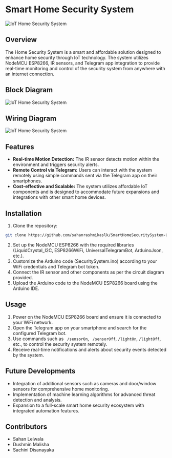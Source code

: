 # Smart Home Security System

![IoT Home Security System](Physical_Implementation.jpg)

## Overview

The Home Security System is a smart and affordable solution designed to enhance home security through IoT technology. The system utilizes NodeMCU ESP8266, IR sensors, and Telegram app integration to provide real-time monitoring and control of the security system from anywhere with an internet connection.

## Block Diagram

![IoT Home Security System](Block_Diagram.png)

## Wiring Diagram

![IoT Home Security System](Schematic_Capture.bmp)


## Features

- **Real-time Motion Detection:** The IR sensor detects motion within the environment and triggers security alerts.
- **Remote Control via Telegram:** Users can interact with the system remotely using simple commands sent via the Telegram app on their smartphones.
- **Cost-effective and Scalable:** The system utilizes affordable IoT components and is designed to accommodate future expansions and integrations with other smart home devices.

## Installation

1. Clone the repository:

```bash
git clone https://github.com/sahanrashmikaslk/SmartHomeSecuritySystem-Using_NodeMCU.git
```

2. Set up the NodeMCU ESP8266 with the required libraries (LiquidCrystal_I2C, ESP8266WiFi, UniversalTelegramBot, ArduinoJson, etc.).
3. Customize the Arduino code (SecuritySystem.ino) according to your WiFi credentials and Telegram bot token.
4. Connect the IR sensor and other components as per the circuit diagram provided.
5. Upload the Arduino code to the NodeMCU ESP8266 board using the Arduino IDE.

## Usage

1. Power on the NodeMCU ESP8266 board and ensure it is connected to your WiFi network.
2. Open the Telegram app on your smartphone and search for the configured Telegram bot.
3. Use commands such as ``` /sensorOn```, ``` /sensorOff```, ```/lightOn```, ```/lightOff```, etc., to control the security system remotely.
4. Receive real-time notifications and alerts about security events detected by the system.

## Future Developments

- Integration of additional sensors such as cameras and door/window sensors for comprehensive home monitoring.
- Implementation of machine learning algorithms for advanced threat detection and analysis.
- Expansion to a full-scale smart home security ecosystem with integrated automation features.

## Contributors

- Sahan Lelwala
- Dushmin Malisha
- Sachini Disanayaka
